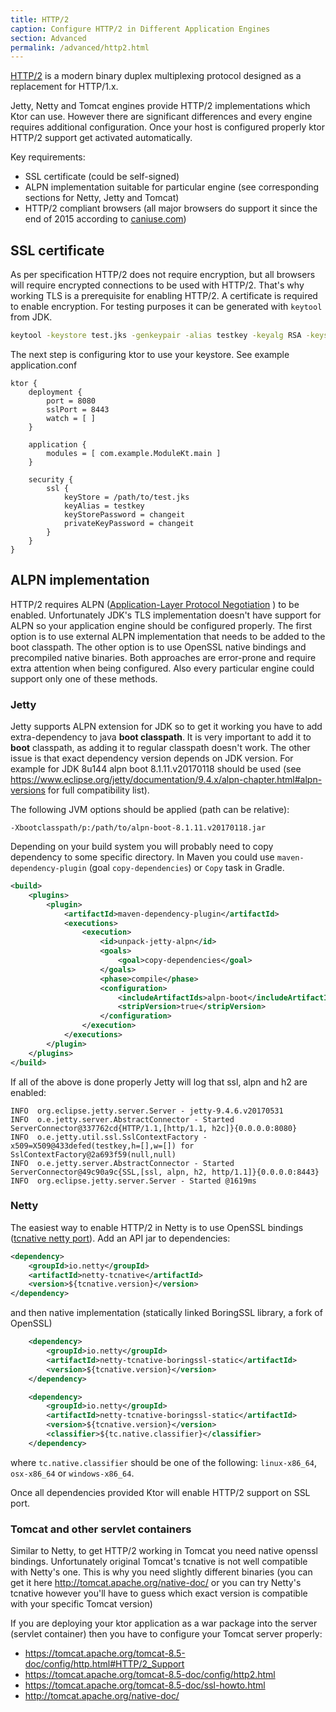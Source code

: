 ```yaml
---
title: HTTP/2
caption: Configure HTTP/2 in Different Application Engines
section: Advanced
permalink: /advanced/http2.html
---
```


[HTTP/2](https://en.wikipedia.org/wiki/HTTP/2) is a modern binary duplex multiplexing protocol designed as a replacement for HTTP/1.x.

Jetty, Netty and Tomcat engines provide HTTP/2 implementations which Ktor can use. However there are significant differences
and every engine requires additional configuration. Once your host is configured properly ktor HTTP/2 support get activated automatically.

Key requirements:

* SSL certificate (could be self-signed)
* ALPN implementation suitable for particular engine (see corresponding sections for Netty, Jetty and Tomcat)
* HTTP/2 compliant browsers (all major browsers do support it since the end of 2015 according to [caniuse.com](http://caniuse.com/#search=http2))

## SSL certificate

As per specification HTTP/2 does not require encryption, but all browsers will require encrypted connections to be used with HTTP/2.
That's why working TLS is a prerequisite for enabling HTTP/2.
A certificate is required to enable encryption. For testing purposes it can be generated with `keytool` from JDK.


```bash
keytool -keystore test.jks -genkeypair -alias testkey -keyalg RSA -keysize 4096 -validity 5000 -dname 'CN=localhost, OU=ktor, O=ktor, L=Unspecified, ST=Unspecified, C=US'
```

The next step is configuring ktor to use your keystore. See example application.conf

```
ktor {
    deployment {
        port = 8080
        sslPort = 8443
        watch = [ ]
    }

    application {
        modules = [ com.example.ModuleKt.main ]
    }

    security {
        ssl {
            keyStore = /path/to/test.jks
            keyAlias = testkey
            keyStorePassword = changeit
            privateKeyPassword = changeit
        }
    }
}
```

## ALPN implementation

HTTP/2 requires ALPN ([Application-Layer Protocol Negotiation](https://en.wikipedia.org/wiki/Application-Layer_Protocol_Negotiation) )
to be enabled. Unfortunately JDK's TLS implementation doesn't have support for ALPN so your application engine should be configured properly.
The first option is to use external ALPN implementation that needs to be added to the boot classpath.
The other option is to use OpenSSL native bindings and precompiled native binaries. Both approaches are error-prone
and require extra attention when being configured. Also every particular engine could support only one of these methods.

### Jetty

Jetty supports ALPN extension for JDK so to get it working you have to add extra-dependency to java **boot classpath**.
It is very important to add it to **boot** classpath, as adding it to regular classpath doesn't work.
The other issue is that exact dependency version depends on JDK version. For example for JDK 8u144 alpn boot 8.1.11.v20170118
should be used (see https://www.eclipse.org/jetty/documentation/9.4.x/alpn-chapter.html#alpn-versions for full compatibility list).

The following JVM options should be applied (path can be relative):

```
-Xbootclasspath/p:/path/to/alpn-boot-8.1.11.v20170118.jar
```

Depending on your build system you will probably need to copy dependency to some specific directory.
In Maven you could use `maven-dependency-plugin` (goal `copy-dependencies`) or `Copy` task in Gradle.

```xml
<build>
    <plugins>
        <plugin>
            <artifactId>maven-dependency-plugin</artifactId>
            <executions>
                <execution>
                    <id>unpack-jetty-alpn</id>
                    <goals>
                        <goal>copy-dependencies</goal>
                    </goals>
                    <phase>compile</phase>
                    <configuration>
                        <includeArtifactIds>alpn-boot</includeArtifactIds>
                        <stripVersion>true</stripVersion>
                    </configuration>
                </execution>
            </executions>
        </plugin>
    </plugins>
</build>
```

If all of the above is done properly Jetty will log that ssl, alpn and h2 are enabled:

```
INFO  org.eclipse.jetty.server.Server - jetty-9.4.6.v20170531
INFO  o.e.jetty.server.AbstractConnector - Started ServerConnector@337762cd{HTTP/1.1,[http/1.1, h2c]}{0.0.0.0:8080}
INFO  o.e.jetty.util.ssl.SslContextFactory - x509=X509@433defed(testkey,h=[],w=[]) for SslContextFactory@2a693f59(null,null)
INFO  o.e.jetty.server.AbstractConnector - Started ServerConnector@49c90a9c{SSL,[ssl, alpn, h2, http/1.1]}{0.0.0.0:8443}
INFO  org.eclipse.jetty.server.Server - Started @1619ms
```


### Netty

The easiest way to enable HTTP/2 in Netty is to use OpenSSL bindings ([tcnative netty port](http://netty.io/wiki/forked-tomcat-native.html)).
Add an API jar to dependencies:

```xml
<dependency>
    <groupId>io.netty</groupId>
    <artifactId>netty-tcnative</artifactId>
    <version>${tcnative.version}</version>
</dependency>
```

and then  native implementation (statically linked BoringSSL library, a fork of OpenSSL)

```xml
    <dependency>
        <groupId>io.netty</groupId>
        <artifactId>netty-tcnative-boringssl-static</artifactId>
        <version>${tcnative.version}</version>
    </dependency>

    <dependency>
        <groupId>io.netty</groupId>
        <artifactId>netty-tcnative-boringssl-static</artifactId>
        <version>${tcnative.version}</version>
        <classifier>${tc.native.classifier}</classifier>
    </dependency>
```

where `tc.native.classifier` should be one of the following: `linux-x86_64`, `osx-x86_64` or `windows-x86_64`.

Once all dependencies provided Ktor will enable HTTP/2 support on SSL port.

### Tomcat and other servlet containers

Similar to Netty, to get HTTP/2 working in Tomcat you need native openssl bindings. Unfortunately original
Tomcat's tcnative is not well compatible with Netty's one.
This is why you need slightly different binaries (you can get it here http://tomcat.apache.org/native-doc/ or you can
try Netty's tcnative however you'll have to guess which exact version is compatible with your specific Tomcat version)

If you are deploying your ktor application as a war package into the server (servlet container) then you have to
configure your Tomcat server properly:

* <https://tomcat.apache.org/tomcat-8.5-doc/config/http.html#HTTP/2_Support>
* <https://tomcat.apache.org/tomcat-8.5-doc/config/http2.html>
* <https://tomcat.apache.org/tomcat-8.5-doc/ssl-howto.html>
* <http://tomcat.apache.org/native-doc/>
